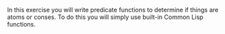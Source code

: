 In this exercise you will write predicate functions to determine if things are atoms or conses. To do this you will simply use built-in Common Lisp functions.

